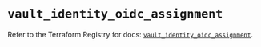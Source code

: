 # `vault_identity_oidc_assignment`

Refer to the Terraform Registry for docs: [`vault_identity_oidc_assignment`](https://registry.terraform.io/providers/hashicorp/vault/4.4.0/docs/resources/identity_oidc_assignment).
